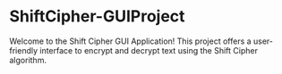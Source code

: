 # ShiftCipher-GUIProject
Welcome to the Shift Cipher GUI Application! This project offers a user-friendly interface to encrypt and decrypt text using the Shift Cipher algorithm. 
